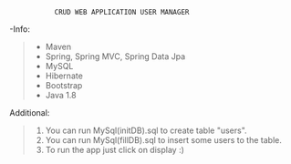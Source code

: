                CRUD WEB APPLICATION USER MANAGER

-Info:
> - Maven
> - Spring, Spring MVC, Spring Data Jpa
> - MySQL
> - Hibernate
> - Bootstrap
> - Java 1.8

Additional:
> 1. You can run MySql(initDB).sql to create table "users".
> 2. You can run MySql(fillDB).sql to insert some users to the table.
> 3. To run the app just click on display :) 
